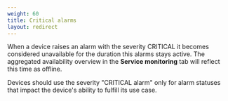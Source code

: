 ```yaml
---
weight: 60
title: Critical alarms
layout: redirect
---
```


When a device raises an alarm with the severity CRITICAL it becomes considered unavailable for the duration this alarms stays active. The aggregated availability overview in the **Service monitoring** tab will reflect this time as offline.

Devices should use the severity "CRITICAL alarm" only for alarm statuses that impact the device's ability to fulfill its use case.
